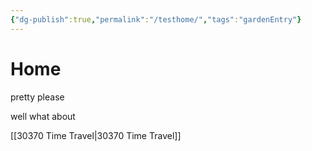 ```yaml
---
{"dg-publish":true,"permalink":"/testhome/","tags":"gardenEntry"}
---
```


# Home

pretty please

well what about 

[[30370 Time Travel\|30370 Time Travel]]